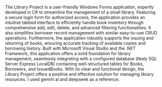 The Library Project is a user-friendly Windows Forms application, expertly developed in C# to streamline the management of a small library. 
Featuring a secure login form for authorized access, the application provides an intuitive tabbed interface to efficiently handle book inventory through comprehensive add, edit, delete, and advanced filtering functionalities. 
It also simplifies borrower record management with similar easy-to-use CRUD operations. Furthermore, the application robustly supports the issuing and returning of books, ensuring accurate tracking of available copies and borrowing history. 
Built with Microsoft Visual Studio and the .NET Framework, this application offers a solid foundation for library management, seamlessly integrating with a configured database (likely SQL Server Express LocalDB) containing well-structured tables for Books, Borrowers, and IssuedBooks.
With its clear and functional design, the Library Project offers a positive and effective solution for managing library resources.
I used gemini ai and deepseek as a reference.
